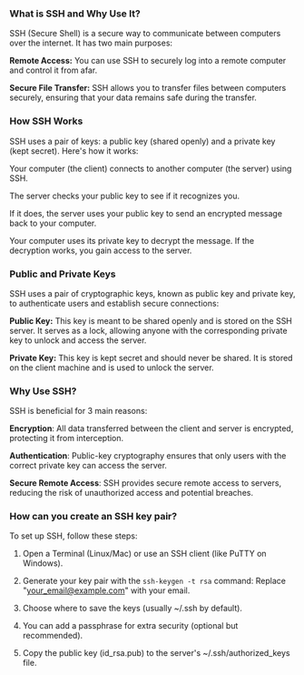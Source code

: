 
### What is SSH and Why Use It?
SSH (Secure Shell) is a secure way to communicate between computers over the internet. It has two main purposes:

**Remote Access:** You can use SSH to securely log into a remote computer and control it from afar.

**Secure File Transfer:** SSH allows you to transfer files between computers securely, ensuring that your data remains safe during the transfer.

### How SSH Works
SSH uses a pair of keys: a public key (shared openly) and a private key (kept secret). Here's how it works:

Your computer (the client) connects to another computer (the server) using SSH.

The server checks your public key to see if it recognizes you.

If it does, the server uses your public key to send an encrypted message back to your computer.

Your computer uses its private key to decrypt the message. If the decryption works, you gain access to the server.

### Public and Private Keys
SSH uses a pair of cryptographic keys, known as public key and private key, to authenticate users and establish secure connections:

**Public Key:** This key is meant to be shared openly and is stored on the SSH server. It serves as a lock, allowing anyone with the corresponding private key to unlock and access the server.

**Private Key:** This key is kept secret and should never be shared. It is stored on the client machine and is used to unlock the server. 

### Why Use SSH?
SSH is beneficial for 3 main reasons:

**Encryption**: All data transferred between the client and server is encrypted, protecting it from interception.

**Authentication**: Public-key cryptography ensures that only users with the correct private key can access the server.

**Secure Remote Access**: SSH provides secure remote access to servers, reducing the risk of unauthorized access and potential breaches.

### How can you create an SSH key pair?

To set up SSH, follow these steps:

1. Open a Terminal (Linux/Mac) or use an SSH client (like PuTTY on Windows). <br>


2. Generate your key pair with the `ssh-keygen -t rsa` command: Replace "your_email@example.com" with your email. <br>


3. Choose where to save the keys (usually ~/.ssh by default). <br>


4. You can add a passphrase for extra security (optional but recommended). <br>


5. Copy the public key (id_rsa.pub) to the server's ~/.ssh/authorized_keys file.